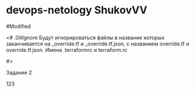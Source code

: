 # devops-netology ShukovVV
#Modified

<#
.GitIgnore
Будут игнорироваться файлы в название которых заканчивается на _override.tf и _override.tf.json, с названием override.tf и
override.tf.json. Имена .terraformrc и
terraform.rc

#>

Задание 2

123
